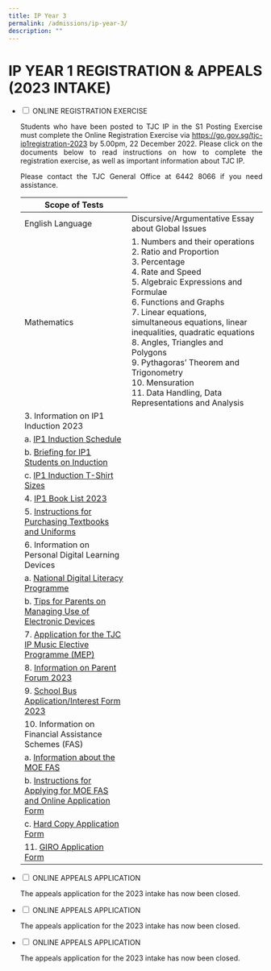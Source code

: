 ```yaml
---
title: IP Year 3
permalink: /admissions/ip-year-3/
description: ""
---
```

# IP YEAR 1 REGISTRATION &amp; APPEALS (2023 INTAKE)

<ul class="jekyllcodex_accordion">
  <li>
    <input type="checkbox" id="accordion1">
    <label for="accordion1">ONLINE REGISTRATION EXERCISE</label>
    <div>
			<p style="text-align: justify;">Students who have been posted to TJC IP in the S1 Posting Exercise must complete the Online Registration Exercise via <a href="https://go.gov.sg/tjc-ip1registration-2023">https://go.gov.sg/tjc-ip1registration-2023</a> by 5.00pm, 22 December 2022. Please click on the documents below to read instructions on how to complete the registration exercise, as well as important information about TJC IP.</p>
			<p style="text-align: justify;">Please contact the TJC General Office at 6442 8066 if you need assistance.</p>
			<table>
<thead>
<tr>
<th style="text-align: center;">Scope of Tests</th>
</tr>
</thead>
<tbody>
<tr>
<td>English Language
</td>
<td> Discursive/Argumentative Essay about Global Issues</td>
</tr>
<tr>
<td>Mathematics </td>
<td>1. Numbers and their operations<br>
2. Ratio and Proportion<br>
3. Percentage<br>
4. Rate and Speed<br>
5. Algebraic Expressions and Formulae<br>
6. Functions and Graphs<br>
7. Linear equations, simultaneous equations, linear inequalities, quadratic equations<br>
8. Angles, Triangles and Polygons<br>
9. Pythagoras’ Theorem and Trigonometry<br>
10. Mensuration<br>
11. Data Handling, Data Representations and Analysis 
<br>
</td>
</tr>
<tr>
<td>3. Information on IP1 Induction 2023</td>
</tr>
<tr>
<td>a. <a href="/files/Admissions/IP%20Y1%20Registration%20(2023)/3a%20IP1%20Induction%20Schedule.pdf" target="_blank">IP1 Induction Schedule</a></td>
</tr>
<tr>
<td>b. <a href="/files/Admissions/IP%20Y1%20Registration%20(2023)/3b%20Briefing%20for%20IP1%20Students%20on%20Induction.pdf" target="_blank">Briefing for IP1 Students on Induction </a></td>
</tr>
<tr>
<td>c. <a href="/images/Admissions/3c%20IP1%20Induction%20T-Shirt%20Sizes.png" target="_blank">IP1 Induction T-Shirt Sizes</a></td>
</tr>
<tr>
<td>4. <a href="/files/Admissions/IP%20Y1%20Registration%20(2023)/4%20IP1%20Booklist%202023.pdf" target="_blank">IP1 Book List 2023</a></td>
</tr>
<tr>
<td>5. <a href="/files/Admissions/IP%20Y1%20Registration%20(2023)/5%20Instructions%20for%20Purchasing%20of%20Textbooks%20and%20Uniforms.pdf" target="_blank">Instructions for Purchasing Textbooks and Uniforms</a></td>
</tr>
<tr>
<td>6. Information on Personal Digital Learning Devices</td>
</tr>
<tr>
<td>a. <a href="/files/Admissions/IP%20Y1%20Registration%20(2023)/6a%20National%20Digital%20Literacy%20Programme.pdf" target="_blank">National Digital Literacy Programme</a></td>
</tr>
<tr>
<td>b. <a href="/files/Admissions/IP%20Y1%20Registration%20(2023)/6b%20Tips%20for%20Parents%20on%20Managing%20Use%20of%20E-Devices.pdf" target="_blank">Tips for Parents on Managing Use of Electronic Devices</a></td>
</tr>
<tr>
<td>7. <a href="/files/Admissions/IP%20Y1%20Registration%20(2023)/7%20Application%20for%20TJC%20IP%20Music%20Elective%20Programme.pdf" target="_blank">Application for the TJC IP Music Elective Programme (MEP)</a></td>
</tr>
<tr>
<td>8. <a href="/files/Admissions/IP%20Y1%20Registration%20(2023)/8%20Parent%20Forum%202023.pdf" target="_blank">Information on Parent Forum 2023</a></td>
</tr>
<tr>
<td>9. <a href="/files/Admissions/IP%20Y1%20Registration%20(2023)/9%20School%20Bus%20Application%20Form.pdf" target="_blank">School Bus Application/Interest Form 2023</a></td>
</tr>
<tr>
<td>10. Information on Financial Assistance Schemes (FAS)</td>
</tr>
<tr>
<td>a. <a href="/files/Admissions/IP%20Y1%20Registration%20(2023)/10a%20Information%20about%20the%20MOE%20FAS%20Scheme.pdf" target="_blank">Information about the MOE FAS</a></td>
</tr>
<tr>
<td>b. <a href="/files/Admissions/IP%20Y1%20Registration%20(2023)/10b%20MOE%20FAS%202023_Instructions%20and%20Online%20Application%20Form.pdf" target="_blank">Instructions for Applying for MOE FAS and Online Application Form</a></td>
</tr>
<tr>
<td>c. <a href="/files/Admissions/IP%20Y1%20Registration%20(2023)/10c%20MOE%20FAS%202023_Hard%20Copy%20Application%20Form.pdf" target="_blank">Hard Copy Application Form</a></td>
</tr>
<tr>
<td>11. <a href="/files/Admissions/IP%20Y1%20Registration%20(2023)/11%20GIRO%20application%20form.pdf" target="_blank">GIRO Application Form</a></td>
</tr>
</tbody>
</table>
    </div>
	</li> 
  <li>
    <input type="checkbox" id="accordion2">
    <label for="accordion2">ONLINE APPEALS APPLICATION</label>
    <div>
			<p style="text-align: justify;">The appeals application for the 2023 intake has now been closed. </p>
    </div>
	</li> 
	  <li>
    <input type="checkbox" id="accordion3">
    <label for="accordion3">ONLINE APPEALS APPLICATION</label>
    <div>
			<p style="text-align: justify;">The appeals application for the 2023 intake has now been closed. </p>
    </div>
	</li> 
	  <li>
    <input type="checkbox" id="accordion4">
    <label for="accordion4">ONLINE APPEALS APPLICATION</label>
    <div>
			<p style="text-align: justify;">The appeals application for the 2023 intake has now been closed. </p>
    </div>
	</li> 
	
</ul>